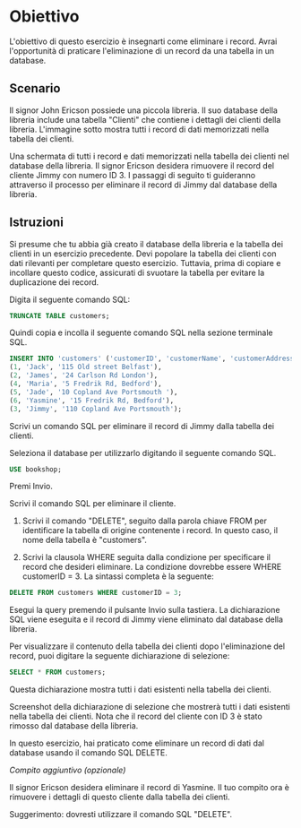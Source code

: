 # Obiettivo

L'obiettivo di questo esercizio è insegnarti come eliminare i record. Avrai l'opportunità di praticare l'eliminazione di un record da una tabella in un database.

## Scenario

Il signor John Ericson possiede una piccola libreria. Il suo database della libreria include una tabella "Clienti" che contiene i dettagli dei clienti della libreria. L'immagine sotto mostra tutti i record di dati memorizzati nella tabella dei clienti.

Una schermata di tutti i record e dati memorizzati nella tabella dei clienti nel database della libreria.
Il signor Ericson desidera rimuovere il record del cliente Jimmy con numero ID 3.
I passaggi di seguito ti guideranno attraverso il processo per eliminare il record di Jimmy dal database della libreria.

## Istruzioni

Si presume che tu abbia già creato il database della libreria e la tabella dei clienti in un esercizio precedente.
Devi popolare la tabella dei clienti con dati rilevanti per completare questo esercizio.
Tuttavia, prima di copiare e incollare questo codice, assicurati di svuotare la tabella per evitare la duplicazione dei record.

Digita il seguente comando SQL:

```sql
TRUNCATE TABLE customers;
```

Quindi copia e incolla il seguente comando SQL nella sezione terminale SQL.

```sql
INSERT INTO 'customers' ('customerID', 'customerName', 'customerAddress') VALUES
(1, 'Jack', '115 Old street Belfast'),
(2, 'James', '24 Carlson Rd London'),
(4, 'Maria', '5 Fredrik Rd, Bedford'),
(5, 'Jade', '10 Copland Ave Portsmouth '),
(6, 'Yasmine', '15 Fredrik Rd, Bedford'),
(3, 'Jimmy', '110 Copland Ave Portsmouth');
```

Scrivi un comando SQL per eliminare il record di Jimmy dalla tabella dei clienti.

Seleziona il database per utilizzarlo digitando il seguente comando SQL.

```sql
USE bookshop;
```

Premi Invio.

Scrivi il comando SQL per eliminare il cliente.

1. Scrivi il comando "DELETE", seguito dalla parola chiave FROM per identificare la tabella di origine contenente i record. In questo caso, il nome della tabella è "customers".

2. Scrivi la clausola WHERE seguita dalla condizione per specificare il record che desideri eliminare. La condizione dovrebbe essere WHERE customerID = 3. La sintassi completa è la seguente:

```sql
DELETE FROM customers WHERE customerID = 3;
```

Esegui la query premendo il pulsante Invio sulla tastiera. La dichiarazione SQL viene eseguita e il record di Jimmy viene eliminato dal database della libreria.

Per visualizzare il contenuto della tabella dei clienti dopo l'eliminazione del record, puoi digitare la seguente dichiarazione di selezione:

```sql
SELECT * FROM customers;
```

Questa dichiarazione mostra tutti i dati esistenti nella tabella dei clienti.

Screenshot della dichiarazione di selezione che mostrerà tutti i dati esistenti nella tabella dei clienti.
Nota che il record del cliente con ID 3 è stato rimosso dal database della libreria.

In questo esercizio, hai praticato come eliminare un record di dati dal database usando il comando SQL DELETE.

_*Compito aggiuntivo (opzionale)*_ 

Il signor Ericson desidera eliminare il record di Yasmine. Il tuo compito ora è rimuovere i dettagli di questo cliente dalla tabella dei clienti.

Suggerimento: dovresti utilizzare il comando SQL "DELETE".
